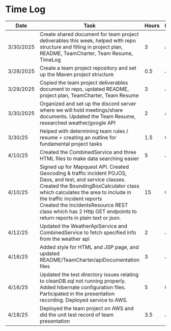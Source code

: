 # Time Log

| Date      | Task                                                                                                                                                                                                                                                                                                                                               | Hours | Notes |
|-----------|----------------------------------------------------------------------------------------------------------------------------------------------------------------------------------------------------------------------------------------------------------------------------------------------------------------------------------------------------|-------|-------|
| 3/30/2025 | Create shared document for team project deliverables this week, helped with repo structure and filling in project plan, README, TeamCharter, Team Resume, TimeLog                                                                                                                                                                                  | 3     | JC    |
| 3/28/2025 | Create a team project repository and set up the Maven project structure                                                                                                                                                                                                                                                                            | 0.5   | JG    |
| 3/29/2025 | Copied the team project deliverables document to repo, updated README, project plan, TeamCharter, Team Resume                                                                                                                                                                                                                                      | 3     | JG    |
| 3/30/2025 | Organized and set up the discord server where we will hold meetings/share documents. Updated the Team Resume, researched weather/google API                                                                                                                                                                                                        | 2     | AB    |
| 3/30/25   | Helped with determining team rules / resume + creating an outline for fundamental project tasks                                                                                                                                                                                                                                                    | 1.5   | GF    |
| 4/10/25   | Created the CombinedService and three HTML files to make data searching easier                                                                                                                                                                                                                                                                     | 5     | JG    |
| 4/10/25   | Signed up for Mapquest API. Created Geocoding & traffic incident POJOS, Daos, and test, and service classes. <br>Created the BoundingBoxCalculator class which calculates the area to include in the traffic incident reports<br> Created the IncidentsResource REST class which has 2 Http GET endpoints to return reports in plain text or json. | 15    | GF    |
| 4/12/25   | Updated the WeatherApiService and CombinedService to fetch specified info from the weather api                                                                                                                                                                                                                                                     | 2     | JC    |
| 4/16/25   | Added style for HTML and JSP page, and updated README/TeamCharter/apiDocumentation files                                                                                                                                                                                                                                                           | 3     | JG    |
| 4/16/25   | Updated the test directory issues relating to cleanDB.sql not running properly. Added hibernate configuration files. Participated in the presentation recording. Deployed service to AWS.                                                                                                                                                          | 5     | GF    |
| 4/18/25   | Deployed the team project on AWS and did the unit test record of team presentation                                                                                                                                                                                                                                                                 | 3.5   | JG    |

